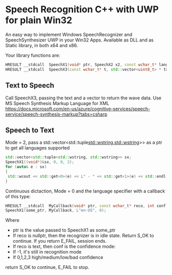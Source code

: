 # Speech Recognition C++ with UWP for plain Win32

An easy way to implement Windows SpeechRecognizer and SpeechSynthesizer UWP in your Win32 Apps. Available as DLL and as Static library, in both x64 and x86.

Your library functions are:

```C++
HRESULT __stdcall  SpeechX1(void* ptr, SpeechX2 x2, const wchar_t* langx = L"en-us", int Mode = 0);
HRESULT __stdcall  SpeechX3(const wchar_t* t, std::vector<uint8_t> * tx, bool XML);
```

## Text to Speech
Call SpeechX3, passing the text and a vector to return the wave data. Use MS Speech Synthesis Markup Language for XML
https://docs.microsoft.com/en-us/azure/cognitive-services/speech-service/speech-synthesis-markup?tabs=csharp

## Speech to Text

Mode = 2, pass a std::vector<std::tuple<std::wstring,std::wstring>>> as a ptr to get all languages supported

```C++
std::vector<std::tuple<std::wstring, std::wstring>> sx;
SpeechX1((void*)&sx, 0, 0, 2);
for (auto& e : sx)
{
 std::wcout << std::get<0>(e) << L" - " << std::get<1>(e) << std::endl;
}
```


Continuous dictaction, Mode = 0 and the language specifier with a callback of this type:
```C++
HRESULT __stdcall  MyCallback(void* ptr, const wchar_t* reco, int conf);
SpeechX1(some_ptr, MyCallback, L"en-US", 0);
```
Where
- ptr is the value passed to SpeechX1 as some_ptr
- If reco is nullptr, then the recognizer is in idle state. Return S_OK to continue. If you return E_FAIL, session ends.
- If reco is text, then conf is the confidence mode:
- If -1, it's still in recognition mode
- If 0,1,2,3 high/medium/low/bad confidence

return S_OK to continue, E_FAIL to stop.




